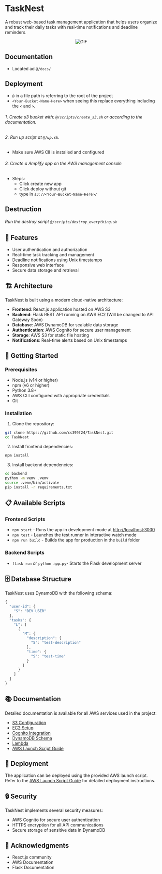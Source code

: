 # TaskNest


A robust web-based task management application that helps users organize and track their daily tasks with real-time notifications and deadline reminders.
<p align="center">
  <img src="https://github.com/user-attachments/assets/ba11aa6d-223c-4e1e-81e3-1eabb871902b" alt="GIF">
</p>

## Documentation

- Located ad `@/docs/`

## Deployment
- `@` in a file path is referring to the root of the project
- `<Your-Bucket-Name-Here>` when seeing this replace everything including the `<` and `>`.

###### 1. Create s3 bucket with: `@/scripts/create_s3.sh` or according to the documentation.

###### 2. Run up script at `@/up.sh`.
- Make sure AWS ClI is installed and configured

###### 3. Create a Amplify app on the AWS management console
- Steps:
    - Click create new app
    - Click deploy without git
    - type in `s3://<Your-Bucket-Name-Here>/`

## Destruction
###### Run the destroy script `@/scripts/destroy_everything.sh`

## 🌟 Features

- User authentication and authorization
- Real-time task tracking and management
- Deadline notifications using Unix timestamps
- Responsive web interface
- Secure data storage and retrieval

## 🏗️ Architecture

TaskNest is built using a modern cloud-native architecture:

- **Frontend**: React.js application hosted on AWS S3
- **Backend**: Flask REST API running on AWS EC2 (Will be changed to API Gateway Soon)
- **Database**: AWS DynamoDB for scalable data storage
- **Authentication**: AWS Cognito for secure user management
- **Storage**: AWS S3 for static file hosting
- **Notifications**: Real-time alerts based on Unix timestamps

## 🚀 Getting Started

### Prerequisites

- Node.js (v14 or higher)
- npm (v6 or higher)
- Python 3.8+
- AWS CLI configured with appropriate credentials
- Git

### Installation

1. Clone the repository:
```bash
git clone https://github.com/cs399f24/TaskNest.git
cd TaskNest
```

2. Install frontend dependencies:
```bash
npm install
```

3. Install backend dependencies:
```bash
cd backend
python -m venv .venv
source .venv/bin/activate
pip install -r requirements.txt
```

## 📋 Available Scripts

### Frontend Scripts

- `npm start` - Runs the app in development mode at [http://localhost:3000](http://localhost:3000)
- `npm test` - Launches the test runner in interactive watch mode
- `npm run build` - Builds the app for production in the `build` folder

### Backend Scripts

- `flask run` or `python app.py`- Starts the Flask development server


## 🗄️ Database Structure

TaskNest uses DynamoDB with the following schema:

```javascript
{
  "user-id": {
    "S": "DEV_USER"
  },
  "tasks": {
    "L": [
      {
        "M": {
          "description": {
            "S": "test-description"
          },
          "time": {
            "S": "test-time"
          }
        }
      }
    ]
  }
}

```



## 📚 Documentation

Detailed documentation is available for all AWS services used in the project:

- [S3 Configuration](docs/s3.md)
- [EC2 Setup](docs/ec2.md)
- [Cognito Integration](docs/cognito.md)
- [DynamoDB Schema](docs/dynamodb.md)
- [Lambda](docs/lambda.md)
- [AWS Launch Script Guide](docs/launch_aws.md)

## 🚀 Deployment

The application can be deployed using the provided AWS launch script. Refer to the [AWS Launch Script Guide](docs/launch_aws.md) for detailed deployment instructions.

## 🔒 Security

TaskNest implements several security measures:

- AWS Cognito for secure user authentication
- HTTPS encryption for all API communications
- Secure storage of sensitive data in DynamoDB





## 🙏 Acknowledgments

- React.js community
- AWS Documentation
- Flask Documentation
